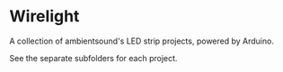 # Wirelight

A collection of ambientsound's LED strip projects, powered by Arduino.

See the separate subfolders for each project.

